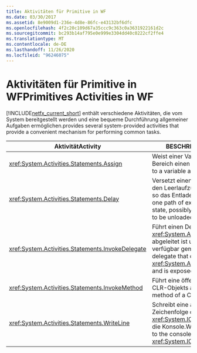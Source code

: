 ```yaml
---
title: Aktivitäten für Primitive in WF
ms.date: 03/30/2017
ms.assetid: 8e9009d1-236e-4d8e-86fc-e43132bf6dfc
ms.openlocfilehash: 4f2c20c109d67a35ccc9c363c0a3631922161d2c
ms.sourcegitcommit: bc293b14af795e0e999e3304dd40c0222cf2ffe4
ms.translationtype: MT
ms.contentlocale: de-DE
ms.lasthandoff: 11/26/2020
ms.locfileid: "96246075"
---
```

# <a name="primitives-activities-in-wf"></a><span data-ttu-id="3b81a-102">Aktivitäten für Primitive in WF</span><span class="sxs-lookup"><span data-stu-id="3b81a-102">Primitives Activities in WF</span></span>

[!INCLUDE[netfx_current_short](../../../includes/netfx-current-short-md.md)] <span data-ttu-id="3b81a-103">enthält verschiedene Aktivitäten, die vom System bereitgestellt werden und eine bequeme Durchführung allgemeiner Aufgaben ermöglichen.</span><span class="sxs-lookup"><span data-stu-id="3b81a-103">provides several system-provided activities that provide a convenient mechanism for performing common tasks.</span></span>  
  
|<span data-ttu-id="3b81a-104">Aktivität</span><span class="sxs-lookup"><span data-stu-id="3b81a-104">Activity</span></span>|<span data-ttu-id="3b81a-105">BESCHREIBUNG</span><span class="sxs-lookup"><span data-stu-id="3b81a-105">Description</span></span>|  
|--------------|-----------------|  
|<xref:System.Activities.Statements.Assign>|<span data-ttu-id="3b81a-106">Weist einer Variablen im aktuellen Bereich einen Wert zu.</span><span class="sxs-lookup"><span data-stu-id="3b81a-106">Assigns a value to a variable at the current scope.</span></span>|  
|<xref:System.Activities.Statements.Delay>|<span data-ttu-id="3b81a-107">Versetzt einen Ausführungspfad in den Leerlaufzustand und ermöglicht so das Entladen des Workflows.</span><span class="sxs-lookup"><span data-stu-id="3b81a-107">Puts one path of execution into an idle state, possibly allowing the workflow to be unloaded.</span></span>|  
|<xref:System.Activities.Statements.InvokeDelegate>|<span data-ttu-id="3b81a-108">Führt einen Delegaten aus, der von <xref:System.Activities.ActivityDelegate> abgeleitet ist und als Eigenschaft verfügbar gemacht wird.</span><span class="sxs-lookup"><span data-stu-id="3b81a-108">Executes a delegate that derives from <xref:System.Activities.ActivityDelegate> and is exposed as a property.</span></span>|  
|<xref:System.Activities.Statements.InvokeMethod>|<span data-ttu-id="3b81a-109">Führt eine öffentliche Methode eines CLR-Objekts aus.</span><span class="sxs-lookup"><span data-stu-id="3b81a-109">Executes a public method of a CLR object.</span></span>|  
|<xref:System.Activities.Statements.WriteLine>|<span data-ttu-id="3b81a-110">Schreibt eine angegebene Zeichenfolge oder ein angegebenes <xref:System.IO.TextWriter>-Objekt in die Konsole.</span><span class="sxs-lookup"><span data-stu-id="3b81a-110">Writes a specified string to the console or a specified <xref:System.IO.TextWriter> object.</span></span>|
